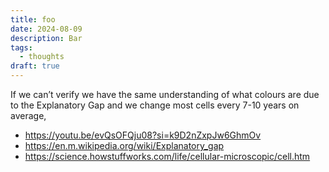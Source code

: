 ```yaml
---
title: foo
date: 2024-08-09
description: Bar
tags:
  - thoughts
draft: true
---
```

If we can’t verify we have the same understanding of what colours are due to the Explanatory Gap and we change most cells every 7-10 years on average, 
- https://youtu.be/evQsOFQju08?si=k9D2nZxpJw6GhmOv
- https://en.m.wikipedia.org/wiki/Explanatory_gap
- https://science.howstuffworks.com/life/cellular-microscopic/cell.htm